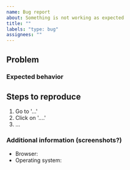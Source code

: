 ```yaml
---
name: Bug report
about: Something is not working as expected
title: ""
labels: "type: bug"
assignees: ""
---
```


## Problem

### Expected behavior

## Steps to reproduce

1. Go to '...'
2. Click on '....'
3. ...

### Additional information (screenshots?)
- Browser:
- Operating system:

